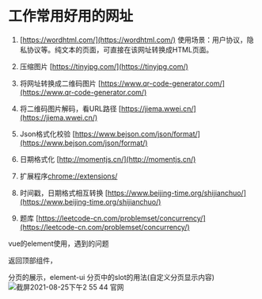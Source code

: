 # 工作常用好用的网址

1. [https://wordhtml.com/](https://wordhtml.com/) 使用场景：用户协议，隐私协议等。纯文本的页面，可直接在该网址转换成HTML页面。

2. 压缩图片 [https://tinyjpg.com/](https://tinyjpg.com/)

3. 将网址转换成二维码图片 [https://www.qr-code-generator.com/](https://www.qr-code-generator.com/)

4. 将二维码图片解码，看URL路径 [https://jiema.wwei.cn/](https://jiema.wwei.cn/)

5. Json格式化校验 [https://www.bejson.com/json/format/](https://www.bejson.com/json/format/)

6. 日期格式化 [http://momentjs.cn/](http://momentjs.cn/)

7. 扩展程序[chrome://extensions/](chrome://extensions/) 

8. 时间戳，日期格式相互转换 [https://www.beijing-time.org/shijianchuo/](https://www.beijing-time.org/shijianchuo/)

9. 题库 [https://leetcode-cn.com/problemset/concurrency/](https://leetcode-cn.com/problemset/concurrency/)

vue的element使用，遇到的问题

返回顶部组件，

分页的展示，element-ui 分页中的slot的用法(自定义分页显示内容)
![截屏2021-08-25下午2 55 44](https://user-images.githubusercontent.com/49188120/130743279-247ccc6f-2432-484a-910e-27980f150d5a.png)
官网










































